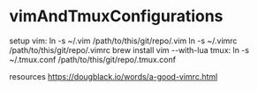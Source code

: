 # vimAndTmuxConfigurations

setup
vim:
ln -s ~/.vim /path/to/this/git/repo/.vim
ln -s ~/.vimrc /path/to/this/git/repo/.vimrc
brew install vim --with-lua
tmux:
ln -s ~/.tmux.conf /path/to/this/git/repo/.tmux.conf

resources
https://dougblack.io/words/a-good-vimrc.html
